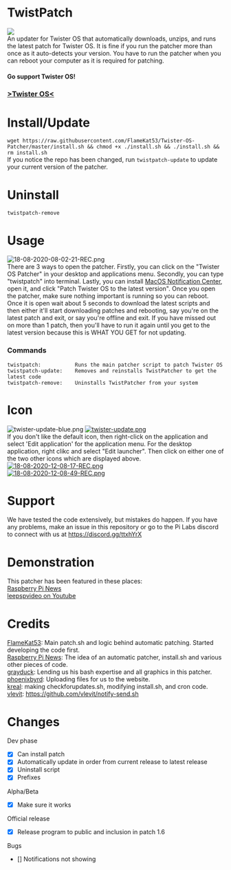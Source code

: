 # TwistPatch
![](https://i.postimg.cc/rwTFyXLs/tos-patcher-new2.png)<br>
An updater for Twister OS that automatically downloads, unzips, and runs the latest patch for Twister OS. It is fine if you run the patcher more than once as it auto-detects your version. You have to run the patcher when you can reboot your computer as it is required for patching.<br>


#### Go support Twister OS!</br>
### <a href="https://twisteros.com/">>Twister OS<</a>

# Install/Update
`wget https://raw.githubusercontent.com/FlameKat53/Twister-OS-Patcher/master/install.sh && chmod +x ./install.sh && ./install.sh && rm install.sh`<br>
If you notice the repo has been changed, run `twistpatch-update` to update your current version of the patcher.

# Uninstall
`twistpatch-remove`

# Usage
![18-08-2020-08-02-21-REC.png](https://i.postimg.cc/cHq94jWb/18-08-2020-08-02-21-REC.png)<br>
There are 3 ways to open the patcher. Firstly, you can click on the "Twister OS Patcher" in your desktop and applications menu. Secondly, you can type "twistpatch" into terminal. Lastly, you can install [MacOS Notification Center](https://github.com/krishenriksen/notificationcenter), open it, and click "Patch Twister OS to the latest version". Once you open the patcher, make sure nothing important is running so you can reboot. Once it is open wait about 5 seconds to download the latest scripts and then  either it'll start downloading patches and rebooting, say you're on the latest patch and exit, or say you're offline and exit. If you have missed out on more than 1 patch, then you'll have to run it again until you get to the latest version because this is WHAT YOU GET for not updating.

### Commands
```
twistpatch:           Runs the main patcher script to patch Twister OS
twistpatch-update:    Removes and reinstalls TwistPatcher to get the latest code
twistpatch-remove:    Uninstalls TwistPatcher from your system
```

# Icon
![twister-update-blue.png](https://i.postimg.cc/65RvYzJG/twister-update-blue.png) [![twister-update.png](https://i.postimg.cc/8kxvR93S/twister-update.png)](https://postimg.cc/G9J9r7d7)<br>
If you don't like the default icon, then right-click on the application and select 'Edit application' for the application menu. For the desktop application, right clikc and select "Edit launcher". Then click on either one of the two other icons which are displayed above.<br>
[![18-08-2020-12-08-17-REC.png](https://i.postimg.cc/mkVFbMwh/18-08-2020-12-08-17-REC.png)](https://postimg.cc/8fJC47xV)<br>
[![18-08-2020-12-08-49-REC.png](https://i.postimg.cc/MZYBb2Sx/18-08-2020-12-08-49-REC.png)](https://postimg.cc/pypyRSr1)

# Support
We have tested the code extensively, but mistakes do happen. If you have any problems, make an issue in this repository or go to the Pi Labs discord to connect with us at https://discord.gg/ttxhYrX

# Demonstration
This patcher has been featured in these places:<br>
[Raspberry Pi News](https://youtu.be/bTTF0VT_ClM)<br>
[leepspvideo on Youtube](https://www.youtube.com/watch?v=EP1KWsvT4ME)

# Credits
[FlameKat53](https://github.com/FlameKat53): Main patch.sh and logic behind automatic patching. Started developing the code first.<br>
[Raspberry Pi News](https://www.youtube.com/channel/UCmp6JswV90SV5agNFGQuWkw): The idea of an automatic patcher, install.sh and various other pieces of code.<br>
[grayduck](https://www.youtube.com/channel/UCgfQjdc5RceRlTGfuthBs7g): Lending us his bash expertise and all graphics in this patcher.<br>
[phoenixbyrd](https://github.com/phoenixbyrd): Uploading files for us to the website.<br>
[kreal](https://github.com/krishenriksen): making checkforupdates.sh, modifying install.sh, and cron code.<br>
[vlevit](https://github.com/vlevit/): https://github.com/vlevit/notify-send.sh

# Changes
Dev phase
- [x] Can install patch
- [x] Automatically update in order from current release to latest release
- [x] Uninstall script
- [x] Prefixes

Alpha/Beta
- [x] Make sure it works

Official release
- [x] Release program to public and inclusion in patch 1.6

Bugs
- [] Notifications not showing
